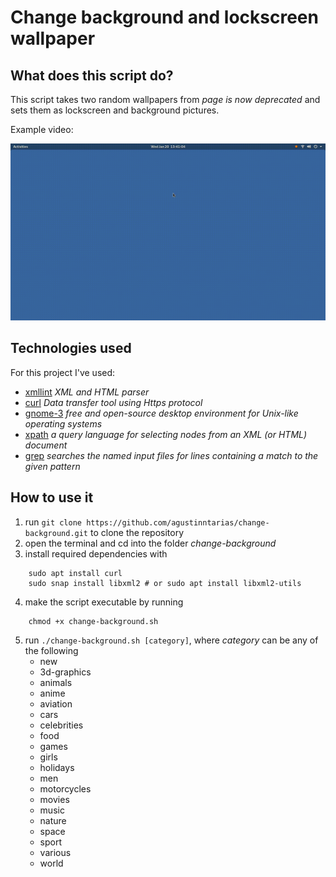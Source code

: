 # Change background and lockscreen wallpaper
## What does this script do?
This script takes two random wallpapers from _page is now deprecated_ and sets them as lockscreen and background pictures.

Example video:

<p align="center">
  <img src="demonstration.gif" />
</p>


## Technologies used
For this project I've used:
- [xmllint](https://linux.die.net/man/1/xmllint) *XML and HTML parser*
- [curl](https://linux.die.net/man/1/curl) *Data transfer tool using Https protocol*
- [gnome-3](https://www.gnome.org/) *free and open-source desktop environment for Unix-like operating systems*
- [xpath](https://en.wikipedia.org/wiki/XPath) *a query language for selecting nodes from an XML (or HTML) document*
- [grep](https://linux.die.net/man/1/grep) *searches the named input files for lines containing a match to the given pattern*

## How to use it
1. run `git clone https://github.com/agustinntarias/change-background.git` to clone the repository
2. open the terminal and cd into the folder *change-background*
3. install required dependencies with 
```
	sudo apt install curl
	sudo snap install libxml2 # or sudo apt install libxml2-utils
```
4. make the script executable by running
```
	chmod +x change-background.sh	
```
5. run `./change-background.sh [category]`, where *category* can be any of the following
    + new
    + 3d-graphics
    + animals
    + anime
    + aviation
    + cars
    + celebrities
    + food
    + games
    + girls
    + holidays
    + men
    + motorcycles
    + movies
    + music
    + nature
    + space
    + sport
    + various
    + world


